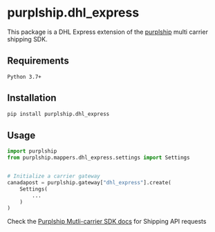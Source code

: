 # purplship.dhl_express

This package is a DHL Express extension of the [purplship](https://pypi.org/project/purplship) multi carrier shipping SDK.

## Requirements

`Python 3.7+`

## Installation

```bash
pip install purplship.dhl_express
```

## Usage

```python
import purplship
from purplship.mappers.dhl_express.settings import Settings


# Initialize a carrier gateway
canadapost = purplship.gateway["dhl_express"].create(
    Settings(
        ...
    )
)
```

Check the [Purplship Mutli-carrier SDK docs](https://sdk.purplship.com) for Shipping API requests
